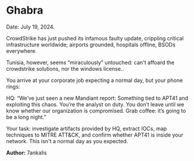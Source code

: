 # Ghabra

Date: July 19, 2024.


CrowdStrike has just pushed its infamous faulty update, crippling critical infrastructure worldwide; airports grounded, hospitals offline, BSODs everywhere.

Tunisia, however, seems “miraculously” untouched: can't affoard the crowdstrike solutions, nor the windows license..


You arrive at your corporate job expecting a normal day, but your phone rings:


HQ: “We’ve just seen a new Mandiant report: Something tied to APT41 and exploiting this chaos. You’re the analyst on duty. You don’t leave until we know whether our organization is compromised. Grab coffee: it’s going to be a long night.”


Your task: investigate artifacts provided by HQ, extract IOCs, map techniques to MITRE ATT&CK, and confirm whether APT41 is inside your network. This isn't a normal day as you expected.


**Author:** 7ankalis

